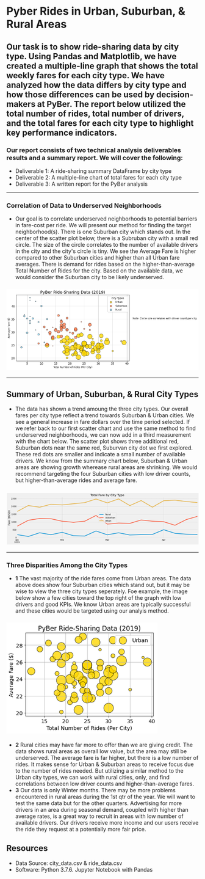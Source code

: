 # Pyber Rides in Urban, Suburban, & Rural Areas

## Our task is to show ride-sharing data by city type. Using Pandas and Matplotlib, we have created a multiple-line graph that shows the total weekly fares for each city type. We have analyzed how the data differs by city type and how those differences can be used by decision-makers at PyBer. The report below utilized the total number of rides, total number of drivers, and the total fares for each city type to highlight key performance indicators.  

### Our report consists of two technical analysis deliverables results and a summary report. We will cover the following:

  - Deliverable 1: A ride-sharing summary DataFrame by city type
  - Deliverable 2: A multiple-line chart of total fares for each city type
  - Deliverable 3: A written report for the PyBer analysis
---
### Correlation of Data to Underserved Neighborhoods 
 -  Our goal is to correlate underserved neighborhoods to potential barriers in fare-cost per ride. We will present our method for finding the target neighborhood(s). There is one Suburban city which stands out. In the center of the scatter plot below, there is a Subruban city with a small red circle. The size of the circle correlates to the number of available drivers in the city and the city's circle is tiny. We see the Average Fare is higher compared to other Suburban cities and higher than all Urban fare averages. There is demand for rides based on the higher-than-average Total Number of Rides for the city. Based on the available data, we would consider the Suburban city to be likely underserved. 
### ![Fig1 Edit for Challenge](https://github.com/ScottyMacCVC/PyBer_Analysis/blob/main/Resources/Fig1%20-%20Edit%20for%20Challenge.png)
---

## Summary of Urban, Suburban, & Rural City Types
  - The data has shown a trend amoung the three city types. Our overall fares per city type reflect a trend towards Suburban & Urban cities. We see a general increase in fare dollars over the time period selected. If we refer back to our first scatter chart and use the same method to find underserved neighborhoods, we can now add in a third measurement with the chart below. The scatter plot shows three additional red, Suburban dots near the same red, Suburvan city dot we first explored. These red dots are smaller and indicate a small number of available drivers. We know from the summary chart below, Suburban & Urban areas are showing growth wherease rural areas are shrinking. We would recommend targeting the four Suburban cities with low driver counts, but higher-than-average rides and average fare. 
### ![PyBer_fare_summary](https://github.com/ScottyMacCVC/PyBer_Analysis/blob/main/analysis/PyBer_fare_summary.PNG)
---
### Three Disparities Among the City Types
- **1** The vast majority of the ride fares come from Urban areas. The data above does show four Suburban cities which stand out, but it may be wise to view the three city types seperately. Foe example, the image below show a few cities toward the top right of the graph with low drivers and good KPIs. We know Urban areas are typically successful and these cities would be targeted using our analyis method. 
### ![Urban Only](https://github.com/ScottyMacCVC/PyBer_Analysis/blob/main/Resources/Urban%20Only-%20Edit%20for%20Challenge.png)
- **2** Rural cities may have far more to offer than we are giving credit. The data shows rural areas as overall low value, but the area may still be underserved. The average fare is far higher, but there is a low number of rides. It makes sense for Urban & Suburban areas to receive focus due to the number of rides needed. But utilizing a similar method to the Urban city types, we can work with rural cities, only, and find correlations between low driver counts and higher-than-average fares. 
- **3** Our data is only Winter months. There may be more problems encountered in rural areas during the 1st qtr of the year. We will want to test the same data but for the other quarters. Advertising for more drivers in an area during seasonal demand, coupled with higher than average rates, is a great way to recruit in areas with low number of available drivers. Our drivers receive more income and our users receive the ride they request at a potentially more fair price. 


## Resources
- Data Source: city_data.csv & ride_data.csv
- Software: Python 3.7.6. Jupyter Notebook with Pandas
